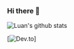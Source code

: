 ### Hi there 👋

![Luan's github stats](https://github-readme-stats.vercel.app/api?username=troyaks1)

[![Dev.to](https://github-readme-stats.vercel.app/api/pin/?username=troyaks&repo=dev.to)]


<!--
**troyaks1/troyaks1** is a ✨ _special_ ✨ repository because its `README.md` (this file) appears on your GitHub profile.

Here are some ideas to get you started:

- 🔭 I’m currently working on ...
- 🌱 I’m currently learning ...
- 👯 I’m looking to collaborate on ...
- 🤔 I’m looking for help with ...
- 💬 Ask me about ...
- 📫 How to reach me: ...
- 😄 Pronouns: ...
- ⚡ Fun fact: ...
-->
